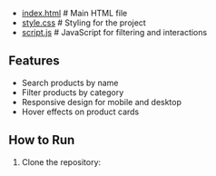 - [index.html](./index.html)          # Main HTML file
- [style.css](./style.css)           # Styling for the project
- [script.js](./script.js)           # JavaScript for filtering and interactions

## Features
- Search products by name
- Filter products by category
- Responsive design for mobile and desktop
- Hover effects on product cards

## How to Run
1. Clone the repository:
